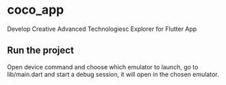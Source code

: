 # coco_app

Develop Creative Advanced Technologiesc Explorer for Flutter App

## Run the project

Open device command and choose which emulator to launch, go to lib/main.dart and start a debug session, it will open in the chosen emulator.

